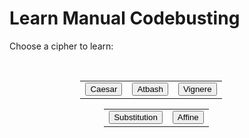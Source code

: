 <style>
  @import url('https://fonts.googleapis.com/css2?family=Dosis&display=swap');
  
  .borderless tbody tr td, .borderless tbody tr th, .borderless thead tr th {
    border: none;
    }
</style>
<html>
<head>
    <title>Learn</title>
</head>
<body>
<h1>Learn Manual Codebusting</h1>

<p>Choose a cipher to learn:</p>
    <title>Button</title>
<body>
<br>
<table class='table borderless' style="width: 55%; margin-left: auto; margin-right: auto">
  <tr>
    <td><div class="text-center">
        <a href="{{ site.baseurl }}/caesarLearn">
            <button>Caesar</button>
        </a>
    </div></td>
    <td>    <div class="text-center">
        <a href="{{ site.baseurl }}/atbashLearn">
            <button>Atbash</button>
        </a>
    </div></td>
    <td><div class="text-center">
        <a href="{{ site.baseurl }}/vigenereLearn">
            <button>Vignere</button>
        </a>
    </div></td>
  </tr>
</table>
<table class='table borderless' style="width: 40%; margin-left: auto; margin-right: auto">
  <tr>
    <td><div class="text-center">
        <a href="{{ site.baseurl }}/substitutionLearn">
            <button>Substitution</button>
        </a>
    </div></td>
    <td><div class="text-center">
        <a href="{{ site.baseurl }}/affineLearn">
            <button>Affine</button>
        </a>
    </div></td>
  </tr>
</table>
    
</body>
